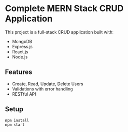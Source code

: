 # Complete MERN Stack CRUD Application

This project is a full-stack CRUD application built with:

- MongoDB
- Express.js
- React.js
- Node.js

## Features

- Create, Read, Update, Delete Users
- Validations with error handling
- RESTful API

## Setup

```bash
npm install
npm start
